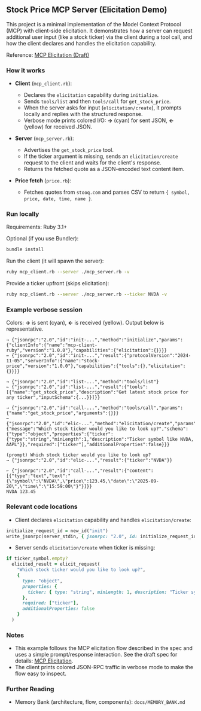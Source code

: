 ## Stock Price MCP Server (Elicitation Demo)

This project is a minimal implementation of the Model Context Protocol (MCP) with client-side elicitation. It demonstrates how a server can request additional user input (like a stock ticker) via the client during a tool call, and how the client declares and handles the elicitation capability.

Reference: [MCP Elicitation (Draft)](https://modelcontextprotocol.io/specification/draft/client/elicitation)

### How it works

- **Client** (`mcp_client.rb`):
  - Declares the `elicitation` capability during `initialize`.
  - Sends `tools/list` and then `tools/call` for `get_stock_price`.
  - When the server asks for input (`elicitation/create`), it prompts locally and replies with the structured response.
  - Verbose mode prints colored I/O: **→** (cyan) for sent JSON, **←** (yellow) for received JSON.

- **Server** (`mcp_server.rb`):
  - Advertises the `get_stock_price` tool.
  - If the ticker argument is missing, sends an `elicitation/create` request to the client and waits for the client's response.
  - Returns the fetched quote as a JSON-encoded text content item.

- **Price fetch** (`price.rb`):
  - Fetches quotes from `stooq.com` and parses CSV to return `{ symbol, price, date, time, name }`.

### Run locally

Requirements: Ruby 3.1+

Optional (if you use Bundler):
```bash
bundle install
```

Run the client (it will spawn the server):
```bash
ruby mcp_client.rb --server ./mcp_server.rb -v
```

Provide a ticker upfront (skips elicitation):
```bash
ruby mcp_client.rb --server ./mcp_server.rb --ticker NVDA -v
```

### Example verbose session

Colors: **→** is sent (cyan), **←** is received (yellow). Output below is representative.

```text
→ {"jsonrpc":"2.0","id":"init-...","method":"initialize","params":{"clientInfo":{"name":"mcp-client-ruby","version":"1.0.0"},"capabilities":{"elicitation":{}}}}
← {"jsonrpc":"2.0","id":"init-...","result":{"protocolVersion":"2024-11-05","serverInfo":{"name":"stock-price","version":"1.0.0"},"capabilities":{"tools":{},"elicitation":{}}}}

→ {"jsonrpc":"2.0","id":"list-...","method":"tools/list"}
← {"jsonrpc":"2.0","id":"list-...","result":{"tools":[{"name":"get_stock_price","description":"Get latest stock price for any ticker","inputSchema":{...}}]}}

→ {"jsonrpc":"2.0","id":"call-...","method":"tools/call","params":{"name":"get_stock_price","arguments":{}}}
← {"jsonrpc":"2.0","id":"elic-...","method":"elicitation/create","params":{"message":"Which stock ticker would you like to look up?","schema":{"type":"object","properties":{"ticker":{"type":"string","minLength":1,"description":"Ticker symbol like NVDA, AAPL"}},"required":["ticker"],"additionalProperties":false}}}

(prompt) Which stock ticker would you like to look up?
→ {"jsonrpc":"2.0","id":"elic-...","result":{"ticker":"NVDA"}}

← {"jsonrpc":"2.0","id":"call-...","result":{"content":[{"type":"text","text":"{\"symbol\":\"NVDA\",\"price\":123.45,\"date\":\"2025-09-20\",\"time\":\"15:59:00\"}"}]}}
NVDA 123.45
```

### Relevant code locations

- Client declares `elicitation` capability and handles `elicitation/create`:
```30:36:mcp_client.rb
initialize_request_id = new_id("init")
write_jsonrpc(server_stdin, { jsonrpc: "2.0", id: initialize_request_id, method: "initialize", params: { clientInfo: { name: "mcp-client-ruby", version: "1.0.0" }, capabilities: { elicitation: {} } } })
```

- Server sends `elicitation/create` when ticker is missing:
```78:91:mcp_server.rb
if ticker_symbol.empty?
  elicited_result = elicit_request(
    "Which stock ticker would you like to look up?",
    {
      type: "object",
      properties: {
        ticker: { type: "string", minLength: 1, description: "Ticker symbol like NVDA, AAPL" }
      },
      required: ["ticker"],
      additionalProperties: false
    }
  )
```

### Notes

- This example follows the MCP elicitation flow described in the spec and uses a simple prompt/response interaction. See the draft spec for details: [MCP Elicitation](https://modelcontextprotocol.io/specification/draft/client/elicitation).
- The client prints colored JSON-RPC traffic in verbose mode to make the flow easy to inspect.

### Further Reading

- Memory Bank (architecture, flow, components): `docs/MEMORY_BANK.md`
